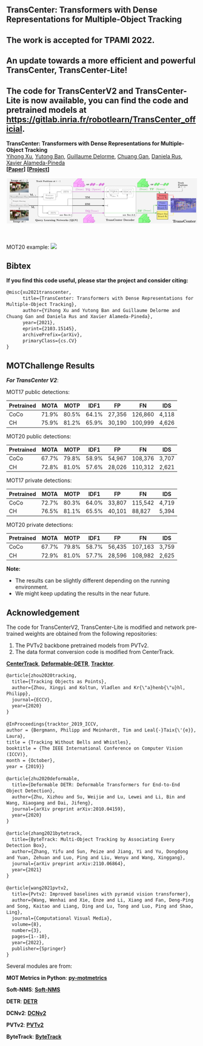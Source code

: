 ## TransCenter: Transformers with Dense Representations for Multiple-Object Tracking <br />
## The work is accepted for TPAMI 2022.
## An update towards a more efficient and powerful TransCenter, TransCenter-Lite! ##

## The code for TransCenterV2 and TransCenter-Lite is now available, you can find the code and pretrained models at https://gitlab.inria.fr/robotlearn/TransCenter_official.

**TransCenter: Transformers with Dense Representations for Multiple-Object Tracking** <br />
[Yihong Xu](https://team.inria.fr/robotlearn/team-members/yihong-xu/), [Yutong Ban](https://team.inria.fr/perception/team-members/yutong-ban/), [Guillaume Delorme](https://team.inria.fr/robotlearn/team-members/guillaume-delorme/), [Chuang Gan](https://people.csail.mit.edu/ganchuang/), [Daniela Rus](http://danielarus.csail.mit.edu/), [Xavier Alameda-Pineda](http://xavirema.eu/) <br />
**[[Paper](https://arxiv.org/abs/2103.15145)]** **[[Project](https://team.inria.fr/robotlearn/transcenter-transformers-with-dense-queriesfor-multiple-object-tracking/)]**<br />

<div align="center">
  <img src="https://github.com/yihongXU/TransCenter/raw/main/eTransCenter_pipeline.png" width="1200px" />
</div>

<br /><br />
MOT20 example:
![](https://github.com/yihongXU/TransCenter/blob/main/transcenter_mot20_example.gif)


## Bibtex
**If you find this code useful, please star the project and consider citing:** <br />
```
@misc{xu2021transcenter,
      title={TransCenter: Transformers with Dense Representations for Multiple-Object Tracking}, 
      author={Yihong Xu and Yutong Ban and Guillaume Delorme and Chuang Gan and Daniela Rus and Xavier Alameda-Pineda},
      year={2021},
      eprint={2103.15145},
      archivePrefix={arXiv},
      primaryClass={cs.CV}
}
```


## MOTChallenge Results

***For TransCenter V2***:

MOT17 public detections:
     
| Pretrained| MOTA     | MOTP     | IDF1 |  FP    | FN    | IDS |
|-----------|----------|----------|--------|-------|------|----------------|
|   CoCo  |  71.9%   |  80.5%   | 64.1% | 27,356  | 126,860  |     4,118     |
|   CH    |  75.9%   |  81.2%   | 65.9%  | 30,190 | 100,999 |     4,626    |

MOT20 public detections:
   
| Pretrained| MOTA     | MOTP     | IDF1 |  FP    | FN    | IDS |
|-----------|----------|----------|--------|-------|------|----------------|
|   CoCo    |  67.7%   |  79.8%   | 58.9%  | 54,967   | 108,376  |     3,707     |
|   CH      |  72.8%   |  81.0%   | 57.6%  | 28,026  | 110,312  |     2,621     |


MOT17 private detections:
   
| Pretrained| MOTA     | MOTP     | IDF1 |  FP    | FN    | IDS |
|-----------|----------|----------|--------|-------|------|----------------|
|   CoCo  |  72.7%   |  80.3%   | 64.0% | 33,807   | 115,542  |    4,719     |
|   CH    |  76.5%   |  81.1%   | 65.5% | 40,101 | 88,827 |     5,394    |

MOT20 private detections:

| Pretrained| MOTA     | MOTP     | IDF1 |  FP    | FN    | IDS |
|-----------|----------|----------|--------|-------|------|----------------|
|   CoCo   |  67.7%   |  79.8%   | 58.7% | 56,435  | 107,163 |     3,759     |
|   CH   |  72.9%   |  81.0%   | 57.7%  | 28,596  | 108,982  |     2,625     |


**Note:** 
- The results can be slightly different depending on the running environment.
- We might keep updating the results in the near future.

## Acknowledgement

The code for TransCenterV2, TransCenter-Lite is modified and network pre-trained weights are obtained from the following repositories:

1) The PVTv2 backbone pretrained models from PVTv2.
2) The data format conversion code is modified from CenterTrack.

[**CenterTrack**](https://github.com/xingyizhou/CenterTrack), [**Deformable-DETR**](https://github.com/fundamentalvision/Deformable-DETR), [**Tracktor**](https://github.com/phil-bergmann/tracking_wo_bnw).
```
@article{zhou2020tracking,
  title={Tracking Objects as Points},
  author={Zhou, Xingyi and Koltun, Vladlen and Kr{\"a}henb{\"u}hl, Philipp},
  journal={ECCV},
  year={2020}
}

@InProceedings{tracktor_2019_ICCV,
author = {Bergmann, Philipp and Meinhardt, Tim and Leal{-}Taix{\'{e}}, Laura},
title = {Tracking Without Bells and Whistles},
booktitle = {The IEEE International Conference on Computer Vision (ICCV)},
month = {October},
year = {2019}}

@article{zhu2020deformable,
  title={Deformable DETR: Deformable Transformers for End-to-End Object Detection},
  author={Zhu, Xizhou and Su, Weijie and Lu, Lewei and Li, Bin and Wang, Xiaogang and Dai, Jifeng},
  journal={arXiv preprint arXiv:2010.04159},
  year={2020}
}

@article{zhang2021bytetrack,
  title={ByteTrack: Multi-Object Tracking by Associating Every Detection Box},
  author={Zhang, Yifu and Sun, Peize and Jiang, Yi and Yu, Dongdong and Yuan, Zehuan and Luo, Ping and Liu, Wenyu and Wang, Xinggang},
  journal={arXiv preprint arXiv:2110.06864},
  year={2021}
}

@article{wang2021pvtv2,
  title={Pvtv2: Improved baselines with pyramid vision transformer},
  author={Wang, Wenhai and Xie, Enze and Li, Xiang and Fan, Deng-Ping and Song, Kaitao and Liang, Ding and Lu, Tong and Luo, Ping and Shao, Ling},
  journal={Computational Visual Media},
  volume={8},
  number={3},
  pages={1--10},
  year={2022},
  publisher={Springer}
}
```
Several modules are from:

**MOT Metrics in Python**: [**py-motmetrics**](https://github.com/cheind/py-motmetrics)

**Soft-NMS**: [**Soft-NMS**](https://github.com/DocF/Soft-NMS)

**DETR**: [**DETR**](https://github.com/facebookresearch/detr)

**DCNv2**: [**DCNv2**](https://github.com/CharlesShang/DCNv2)

**PVTv2**: [**PVTv2**](https://github.com/whai362/PVT)

**ByteTrack**: [**ByteTrack**](https://github.com/ifzhang/ByteTrack)

